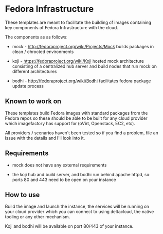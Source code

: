 Fedora Infrastructure
=====================

These templates are meant to facilitate the building of images
containing key components of Fedora Infrastructure with the cloud.

The components as as follows:

* mock - http://fedoraproject.org/wiki/Projects/Mock
  builds packages in clean / chrooted environments

* koji - https://fedoraproject.org/wiki/Koji
  hosted mock architecture consisting of a centralized
  hub server and build nodes that run mock on different
  architectures

* bodhi - http://fedoraproject.org/wiki/Bodhi
  facilitates fedora package update process


Known to work on
----------------

These templates build Fedora images with standard packages from the
Fedora repos so these should be able to be built for any cloud provider
which imagefactory has support for (oVirt, Openstack, EC2, etc).

All providers / scenarios haven't been tested so if you find a problem,
file an issue with the details and I'll look into it.


Requirements
------------

* mock does not have any external requirements

* the koji hub and build server, and bodhi run behind apache httpd, so 
  ports 80 and 443 need to be open on your instance

How to use
----------

Build the image and launch the instance, the services will be running
on your cloud provider which you can connect to using deltacloud, the
native tooling or any other mechanism.

Koji and bodhi will be available on port 80/443 of your instance.
